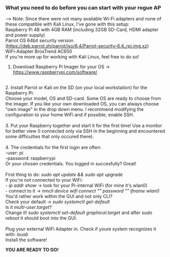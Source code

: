 <h3>What you need to do before you can start with your rogue AP </h3>

--> Note: Since there were not many available Wi-Fi adapters and none of these compatible with Kali Linux, I've gone with this setup: <br>
    Raspberry Pi 4B with 4GB RAM (including 32GB SD-Card, HDMI adapter and power supply) <br>
    Parrot OS 64bit security version (https://deb.parrot.sh/parrot/iso/6.4/Parrot-security-6.4_rpi.img.xz) <br>
    WiFi-Adapter BrosTrend AC650 <br>
If you're more up for working with Kali Linux, feel free to do so!
<br>
1. Download Raspberry Pi Imager for your OS -> https://www.raspberrypi.com/software/
<br>
2. Install Parrot or Kali on the SD (on your local workstation) for the Raspberry Pi: <br>
    Choose your model, OS and SD-card. Some OS are ready to choose from the imager. If you like your own downloaded OS, you can always choose "own image" in the drop down menu. I recommend modifying the configuration to your home WiFi and if possible, enable SSH.  <br> 
    <br>
3. Put your Raspberry together and start it for the first time! Use a monitor for better view (I connected only via SSH in the beginning and encountered some difficulties that only occured there). <br>
<br>
4. The credentials for the first login are often: <br>
    -user: pi <br>
    -password: raspberrypi<br>
    Or your chosen credentials. You logged in succesfully? Great!<br>
<br>
First thing to do: <i>sudo apt update && sudo apt upgrade</i><br>
If you're not connected to your WiFi:<br>
    - <i>ip addr show</i> -> look for your Pi-internal WiFi (for mine it's wlan0)<br>
    - connect to it -> <i>nmcli device wifi connect "<SSID>" password "<password>" ifname wlan0</i><br>
You'd rather work within the GUI and not only CLI? <br>
Check your default -> <i>sudo systemctl get-default</i><br>
Is it <i>multi-user.target</i>? <br>
Change it! <i>sudo systemctl set-default graphical.target</i> and after <i>sudo reboot</i> it should boot into the GUI.<br>
<br>
Plug your external WiFi Adapter in. Check if youre system recognizes it with: <i>lsusb</i><br>
Install the software!


<b>YOU ARE READY TO GO!</b>